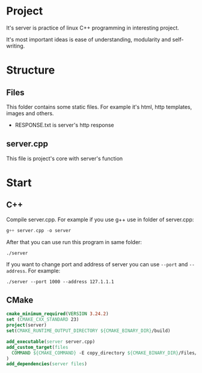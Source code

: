 # Project
It's server is practice of linux C++ programming in interesting project.

It's most important ideas is ease of understanding, modularity and self-writing.

# Structure
## Files
This folder contains some static files. For example it's html, http templates, images and others. 
* RESPONSE.txt is server's http response


## server.cpp
This file is project's core with server's function

# Start
## C++
Compile server.cpp. For example if you use g++ use in folder of server.cpp:
```c++
g++ server.cpp -o server
```
After that you can use run this program in same folder:
```
./server
```
If you want to change port and address of server you can use `--port` and `--address`. For example:
```
./server --port 1000 --address 127.1.1.1
```

## CMake


```cmake
cmake_minimum_required(VERSION 3.24.2)
set (CMAKE_CXX_STANDARD 23)
project(server)
set(CMAKE_RUNTIME_OUTPUT_DIRECTORY ${CMAKE_BINARY_DIR}/build)

add_executable(server server.cpp)
add_custom_target(files
  COMMAND ${CMAKE_COMMAND} -E copy_directory ${CMAKE_BINARY_DIR}/Files/ ${CMAKE_BINARY_DIR}/build/Files/
)
add_dependencies(server files)
```